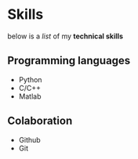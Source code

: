 # Skills
below is a _list_ of my __technical skills__

## Programming languages
- Python
- C/C++
- Matlab

## Colaboration 
- Github
- Git
